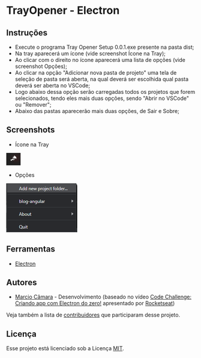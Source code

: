 # TrayOpener - Electron

## Instruções

- Execute o programa Tray Opener Setup 0.0.1.exe presente na pasta dist;
- Na tray aparecerá um ícone (vide screenshot Ícone na Tray);
- Ao clicar com o direito no ícone aparecerá uma lista de opções (vide screenshot Opções);
- Ao clicar na opção "Adicionar nova pasta de projeto" uma tela de seleção de pasta será aberta, na qual deverá ser escolhida qual pasta deverá ser aberta no VSCode;
- Logo abaixo dessa opção serão carregadas todos os projetos que forem selecionados, tendo eles mais duas opções, sendo "Abrir no VSCode" ou "Remover";
- Abaixo das pastas aparecerão mais duas opções, de Sair e Sobre;

## Screenshots

- Ícone na Tray

![Ícone na Tray](https://github.com/MarcioCamara/tray-opener/blob/master/___screenshots/icon_tray.png?raw=true)

- Opções

![Opções](https://github.com/MarcioCamara/tray-opener/blob/master/___screenshots/options.png?raw=true)

## Ferramentas

- [Electron](https://www.electronjs.org/)

## Autores

- [Marcio Câmara](https://marciocamara.github.io) - Desenvolvimento (baseado no vídeo [Code Challenge: Criando app com Electron do zero!](https://www.youtube.com/watch?v=nznujk__7sQ) apresentado por [Rocketseat](https://www.youtube.com/channel/UCSfwM5u0Kce6Cce8_S72olg))

Veja também a lista de [contribuidores](https://github.com/MarcioCamara/key2text-ahk/graphs/contributors) que participaram desse projeto.

## Licença

Esse projeto está licenciado sob a Licença [MIT](https://github.com/MarcioCamara/key2text-ahk/blob/master/LICENSE).

